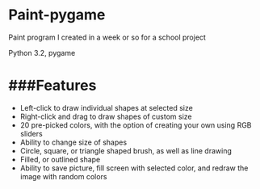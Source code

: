Paint-pygame
============

Paint program I created in a week or so for a school project

Python 3.2, pygame 

###Features
============

* Left-click to draw individual shapes at selected size
* Right-click and drag to draw shapes of custom size
* 20 pre-picked colors, with the option of creating your own using RGB sliders
* Ability to change size of shapes
* Circle, square, or triangle shaped brush, as well as line drawing
* Filled, or outlined shape
* Ability to save picture, fill screen with selected color, and redraw the image with random colors
